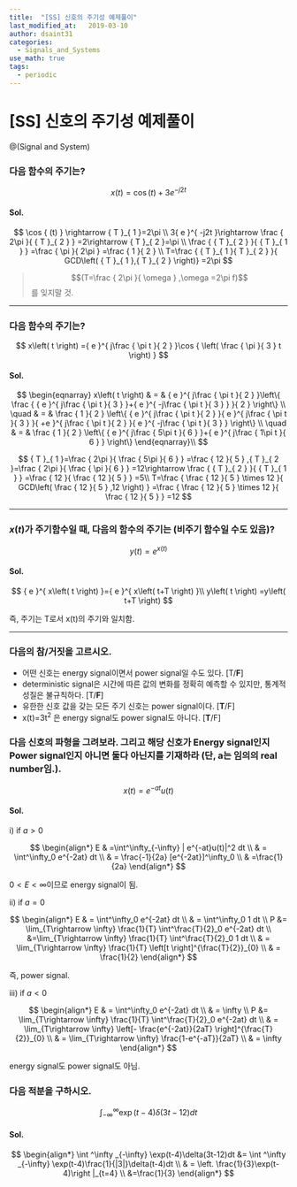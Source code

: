 ```yaml
---
title:  "[SS] 신호의 주기성 예제풀이"
last_modified_at:   2019-03-10
author: dsaint31
categories: 
  - Signals_and_Systems
use_math: true
tags: 
  - periodic
---
```


# [SS] 신호의 주기성 예제풀이
@(Signal and System)

### 다음 함수의 주기는?

$$x\left( t \right) =\cos { (t) } +3{ e }^{ -j2t }$$

#### Sol.

$$
\cos { (t) } \rightarrow { T }_{ 1 }=2\pi \\ 
3{ e }^{ -j2t }\rightarrow \frac { 2\pi }{ { T }_{ 2 } } =2\rightarrow { T }_{ 2 }=\pi \\ 
\frac { { T }_{ 2 } }{ { T }_{ 1 } } =\frac { \pi }{ 2\pi } =\frac { 1 }{ 2 } \\ 
T=\frac { { T }_{ 1 }{ T }_{ 2 } }{ GCD\left( { T }_{ 1 },{ T }_{ 2 } \right)} =2\pi
$$

> $$(T=\frac { 2\pi }{ \omega } ,\omega =2\pi f)$$를 잊지말 것.

----

### 다음 함수의 주기는?

$$
x\left( t \right) ={ e }^{ j\frac { \pi t }{ 2 } }\cos { \left( \frac { \pi }{ 3 } t \right) } 
$$

#### Sol.

$$
\begin{eqnarray} 
x\left( t \right) & = & { e }^{ j\frac { \pi t }{ 2 } }\left\{ \frac { { e }^{ j\frac { \pi t }{ 3 } }+{ e }^{ -j\frac { \pi t }{ 3 } } }{ 2 } \right\} \\ 
\quad & = & \frac { 1 }{ 2 } \left\{ { e }^{ j\frac { \pi t }{ 2 } }{ e }^{ j\frac { \pi t }{ 3 } }{ +e }^{ j\frac { \pi t }{ 2 } }{ e }^{ -j\frac { \pi t }{ 3 } } \right\} \\ 
\quad & = & \frac { 1 }{ 2 } \left\{ { e }^{ j\frac { 5\pi t }{ 6 } }+{ e }^{ j\frac { 1\pi t }{ 6 } } \right\} \end{eqnarray}\\ 
$$

$$
{ T }_{ 1 }=\frac { 2\pi }{ \frac { 5\pi }{ 6 } } =\frac { 12 }{ 5 } ,{ T }_{ 2 }=\frac { 2\pi }{ \frac { \pi }{ 6 } } =12\rightarrow \frac { { T }_{ 2 } }{ { T }_{ 1 } } =\frac { 12 }{ \frac { 12 }{ 5 } } =5\\ 
T=\frac { \frac { 12 }{ 5 } \times 12 }{ GCD\left( \frac { 12 }{ 5 } ,12 \right) } =\frac { \frac { 12 }{ 5 } \times 12 }{ \frac { 12 }{ 5 } } =12
$$

----

### $x(t)$가 주기함수일 때, 다음의 함수의 주기는 (비주기 함수일 수도 있음)?

$$
y\left( t \right) ={ e }^{ x\left( t \right) }
$$

#### Sol.

$$
{ e }^{ x\left( t \right) }={ e }^{ x\left( t+T \right) }\\ y\left( t \right) =y\left( t+T \right) 
$$

즉, 주기는 T로서 x(t)의 주기와 일치함.

----

### 다음의 참/거짓을 고르시오.

* 어떤 신호는 energy signal이면서 power signal일 수도 있다. [T/**F**]
* deterministic signal은 시간에 따른 값의 변화를 정확히 예측할 수 있지만, 통계적 성질은 불규칙하다. [T/**F**]
* 유한한 신호 값을 갖는 모든 주기 신호는 power signal이다. [**T**/F]
* x(t)=3t<sup>2</sup> 은 energy signal도 power signal도 아니다. [**T**/F]

### 다음 신호의 파형을 그려보라. 그리고 해당 신호가 Energy signal인지 Power signal인지 아니면 둘다 아닌지를 기재하라 (단, a는 임의의 real number임.).

$$
x(t)= e^{-at}u(t)
$$

#### Sol.

i) if $a>0$

$$
\begin{align*}
E & =\int^\infty_{-\infty} | e^{-at}u(t)|^2 dt \\
 & = \int^\infty_0 e^{-2at} dt \\
 & = \frac{-1}{2a} [e^{-2at}]^\infty_0 \\
 & =\frac{1}{2a}
\end{align*}
$$

$0<E <\infty$이므로 energy signal이 됨.



ii) if $a=0$

$$
\begin{align*}
E & = \int^\infty_0 e^{-2at} dt \\
& = \int^\infty_0 1 dt \\ 
P &=  \lim_{T\rightarrow \infty} \frac{1}{T} \int^\frac{T}{2}_0 e^{-2at} dt \\
&=\lim_{T\rightarrow \infty} \frac{1}{T} \int^\frac{T}{2}_0 1 dt \\
& =   \lim_{T\rightarrow \infty} \frac{1}{T} \left[t \right]^{\frac{T}{2}}_{0} \\
& = \frac{1}{2}
\end{align*}
$$

즉, power signal.

iii) if $a<0$

$$
\begin{align*}
E & = \int^\infty_0 e^{-2at} dt \\
& = \infty \\
P &=  \lim_{T\rightarrow \infty} \frac{1}{T} \int^\frac{T}{2}_0 e^{-2at} dt \\
& =   \lim_{T\rightarrow \infty} \left[- \frac{e^{-2at}}{2aT} \right]^{\frac{T}{2}}_{0} \\
& =   \lim_{T\rightarrow \infty} \frac{1-e^{-aT}}{2aT} \\
& = \infty
\end{align*}
$$

energy signal도 power signal도 아님.

### 다음 적분을 구하시오.

$$
\int ^\infty _{-\infty} \exp(t-4)\delta(3t-12)dt
$$

#### Sol.

$$
\begin{align*}
\int ^\infty _{-\infty} \exp(t-4)\delta(3t-12)dt &= \int ^\infty _{-\infty} \exp(t-4)\frac{1}{|3|}\delta(t-4)dt \\
& = \left. \frac{1}{3}\exp(t-4)\right |_{t=4} \\
&=\frac{1}{3}
\end{align*}
$$
